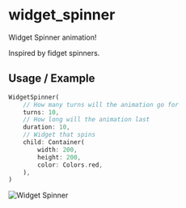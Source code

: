 # widget_spinner

Widget Spinner animation!

Inspired by fidget spinners.

## Usage / Example

```dart
WidgetSpinner(
    // How many turns will the animation go for
    turns: 10,
    // How long will the animation last
    duration: 10,
    // Widget that spins
    child: Container(
        width: 200,
        height: 200,
        color: Colors.red,
    ),
)
```

![Widget Spinner](https://media.giphy.com/media/j72CRqh6Hfqjz7GePi/giphy.gif)
